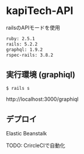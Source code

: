 # kapiTech-API
railsのAPIモードを使用
```bash
ruby: 2.5.1
rails: 5.2.2
graphql: 1.9.2
rspec-rails: 3.8.2
```

## 実行環境 (graphiql)
    $ rails s
http://localhost:3000/graphiql

## デプロイ
Elastic Beanstalk

TODO: CrircleCIで自動化
